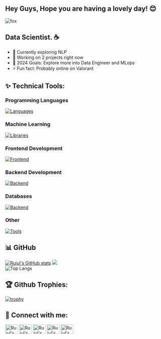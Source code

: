 ## Hey Guys, Hope you are having a lovely day! 😊

[//]: # (<img  align="center" alt="Coding" src="https://justpaste.it/img/small/b2a8815f076de410c694851ed24a4cdd.jpg"></img>)
![fox](https://media0.giphy.com/media/v1.Y2lkPTc5MGI3NjExdnN5eGdoajUzMnpzd2dpNzJ5eXV5amxvaGZwam5mdTFqOHFvbXE2MCZlcD12MV9pbnRlcm5hbF9naWZfYnlfaWQmY3Q9Zw/qb1eHxhUHLdsc/giphy.webp)

## Data Scientist. ☕ 

- 🌱 Currently exploring NLP
- 👯 Working on 2 projects right now
- 🥅 2024 Goals: Explore more into Data Engineer and MLops
- ⚡ Fun fact: Probably online on Valorant

## ✨ Technical Tools: 

### Programming Languages
[![Languages](https://skillicons.dev/icons?i=cpp,c,js,java,python)](https://skillicons.dev) <br/>
### Machine Learning
[![Libraries](https://skillicons.dev/icons?i=sklearn,opencv,pytorch,tensorflow)](https://skillicons.dev) <br/>
### Frontend Development
[![Frontend](https://skillicons.dev/icons?i=react,html,css,bootstrap,styledcomponents)](https://skillicons.dev)
### Backend Development
[![Backend](https://skillicons.dev/icons?i=nodejs,express,postman,npm)](https://skillicons.dev)
### Databases
[![Backend](https://skillicons.dev/icons?i=mongodb,mysql)](https://skillicons.dev)
### Other
[![Tools](https://skillicons.dev/icons?i=anaconda,atom,git,github,vscode,sublime,pycharm,replit)](https://skillicons.dev)

## 📊 GitHub
[![Rujul's GitHub stats](https://github-readme-stats.vercel.app/api?username=RujulP14&show_icons=true&theme=vision-friendly-dark)](https://github.com/RujulP14/github-readme-stats)
![](https://github-readme-streak-stats.herokuapp.com/?user=RujulP14&theme=vision-friendly-dark&hide_border=false)<br/>
![Top Langs](https://github-readme-stats.vercel.app/api/top-langs/?username=RujulP14&layout=compact&theme=vision-friendly-dark)

## 🏆️ Github Trophies: 
[![trophy](https://github-profile-trophy.vercel.app/?username=RujulP14&theme=onestar)](https://github.com/RujulP14/github-profile-trophy)


## 🙌 Connect with me:

<p align="left">
<a href="https://twitter.com/Rujul_14" target="blank"><img align="center" src="https://raw.githubusercontent.com/rahuldkjain/github-profile-readme-generator/master/src/images/icons/Social/twitter.svg" alt="Rujul's Twitter" height="30" width="40" /></a>
<a href="https://linkedin.com/in/rujuldudhat" target="blank"><img align="center" src="https://raw.githubusercontent.com/rahuldkjain/github-profile-readme-generator/master/src/images/icons/Social/linked-in-alt.svg" alt="Rujul's LinkedIn" height="30" width="40" /></a>
<a href="https://instagram.com/rujuldudhat" target="blank"><img align="center" src="https://raw.githubusercontent.com/rahuldkjain/github-profile-readme-generator/master/src/images/icons/Social/instagram.svg" alt="Rujul's Instagram" height="30" width="40" /></a>
<a href="https://codeforces.com/profile/Rujul" target="blank"><img align="center" src="https://raw.githubusercontent.com/rahuldkjain/github-profile-readme-generator/master/src/images/icons/Social/codeforces.svg" alt="Rujul's Codeforces" height="30" width="40" /></a>
<a href="https://www.leetcode.com/prujul14" target="blank"><img align="center" src="https://raw.githubusercontent.com/rahuldkjain/github-profile-readme-generator/master/src/images/icons/Social/leet-code.svg" alt="Rujul's Leetcode" height="30" width="40" /></a><br>
</p>
